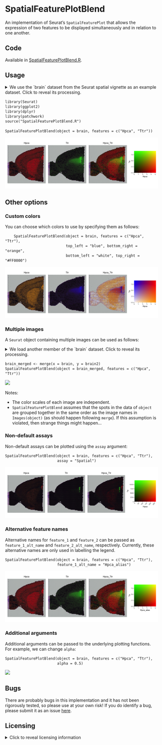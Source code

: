 # SpatialFeaturePlotBlend

An implementation of Seurat’s `SpatialFeaturePlot` that allows the
expression of two features to be displayed simultaneously and in
relation to one another.

## Code

Available in [SpatialFeaturePlotBlend.R](SpatialFeaturePlotBlend.R).

## Usage

<details>
<summary>
We use the `brain` dataset from the Seurat spatial vignette as an
example dataset. Click to reveal its processing.
</summary>

    brain <- SeuratData::LoadData("stxBrain", type = "anterior1")
    brain <- Seurat::SCTransform(brain, assay = "Spatial", verbose = FALSE)

</details>

    library(Seurat)
    library(ggplot2)
    library(dplyr)
    library(patchwork)
    source("SpatialFeaturePlotBlend.R")

    SpatialFeaturePlotBlend(object = brain, features = c("Hpca", "Ttr"))

![](README_files/figure-markdown_strict/basic_plot-1.png)

## Other options

### Custom colors

You can choose which colors to use by specifying them as follows:

        SpatialFeaturePlotBlend(object = brain, features = c("Hpca", "Ttr"),
                                top_left = "blue", bottom_right = "orange",
                                bottom_left = "white", top_right = "#FF0000")

![](README_files/figure-markdown_strict/custom_colors-1.png)

### Multiple images

A `Seurat` object containing multiple images can be used as follows:

<details>
<summary>
We load another member of the `brain` dataset. Click to reveal its
processing.
</summary>

    brain2 <- SeuratData::LoadData("stxBrain", type = "posterior1")
    brain2 <- Seurat::SCTransform(brain2, assay = "Spatial", verbose = FALSE)

</details>

    brain_merged <- merge(x = brain, y = brain2)
    SpatialFeaturePlotBlend(object = brain_merged, features = c("Hpca", "Ttr"))

![](README_files/figure-markdown_strict/multiple_images-1.png)

Notes:

-   The color scales of each image are independent.
-   `SpatialFeaturePlotBlend` assumes that the spots in the data of
    `object` are grouped together in the same order as the image names
    in `Images(object)` (as should happen following `merge`). If this
    assumption is violated, then strange things might happen…

### Non-default assays

Non-default assays can be plotted using the `assay` argument:

    SpatialFeaturePlotBlend(object = brain, features = c("Hpca", "Ttr"),
                            assay = "Spatial")

![](README_files/figure-markdown_strict/non_default_assays-1.png)

### Alternative feature names

Alternative names for `feature_1` and `feature_2` can be passed as
`feature_1_alt_name` and `feature_2_alt_name`, respectively. Currently,
these alternative names are only used in labelling the legend.

    SpatialFeaturePlotBlend(object = brain, features = c("Hpca", "Ttr"),
                            feature_1_alt_name = "Hpca_alias")

![](README_files/figure-markdown_strict/alternative_feature_names-1.png)

### Additional arguments

Additional arguments can be passed to the underlying plotting functions.
For example, we can change `alpha`:

    SpatialFeaturePlotBlend(object = brain, features = c("Hpca", "Ttr"),
                            alpha = 0.5)

![](README_files/figure-markdown_strict/additional_arguments-1.png)

## Bugs

There are probably bugs in this implementation and it has not been
rigorously tested, so please use at your own risk! If you do identify a
bug, please submit it as an issue
[here](https://github.com/george-hall-ucl/SpatialFeaturePlotBlend/issues).

## Licensing

<details>
<summary>
Click to reveal licensing information
</summary>

    Copyright (C) 2024 University College London, licensed under GNU General
    Public License v3.0.

    This program is free software: you can redistribute it and/or modify it
    under the terms of the GNU General Public License as published by the Free
    Software Foundation, either version 3 of the License, or (at your option)
    any later version.

    This program is distributed in the hope that it will be useful, but WITHOUT
    ANY WARRANTY; without even the implied warranty of MERCHANTABILITY or
    FITNESS FOR A PARTICULAR PURPOSE.  See the GNU General Public License for
    more details.

    You should have received a copy of the GNU General Public License along
    with this program.  If not, see <http://www.gnu.org/licenses/>.

</details>
